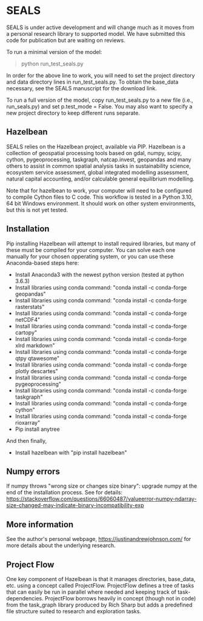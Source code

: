 # SEALS

SEALS is under active development and will change much as it moves from a personal research library to supported model. We have submitted this code for publication but are waiting on reviews. 

To run a minimal version of the model:
> python run_test_seals.py

In order for the above line to work, you will need to set the project directory and data directory lines in run_test_seals.py. To obtain the base_data necessary, see the SEALS manuscript for the download link. 

To run a full version of the model, copy run_test_seals.py to a new file (i.e., run_seals.py) and set p.test_mode = False. You may also want to specify a new project directory to keep different runs separate.

## Hazelbean
SEALS relies on the Hazelbean project, available via PIP. Hazelbean is a collection of geospatial processing tools based on gdal, numpy, scipy, cython, pygeoprocessing, taskgraph, natcap.invest, geopandas and many others to assist in common spatial analysis tasks in sustainability science, ecosystem service assessment, global integrated modelling assessment,  natural capital accounting, and/or calculable general equilibrium modelling.

 Note that for hazelbean to work, your computer will need to be configured to compile Cython files to C code. This workflow is tested in a Python  3.10, 64 bit Windows environment. It should work on other system environments, but this is not yet tested. 



## Installation

Pip installing Hazelbean will attempt to install required libraries, but many of these must be compiled for your computer. You can solve each one manually for your chosen opperating system, or you can use these Anaconda-based steps here:

- Install Anaconda3 with the newest python version (tested at python 3.6.3)
- Install libraries using conda command: "conda install -c conda-forge geopandas"
- Install libraries using conda command: "conda install -c conda-forge rasterstats"
- Install libraries using conda command: "conda install -c conda-forge netCDF4"
- Install libraries using conda command: "conda install -c conda-forge cartopy"
- Install libraries using conda command: "conda install -c conda-forge xlrd markdown"
- Install libraries using conda command: "conda install -c conda-forge qtpy qtawesome"
- Install libraries using conda command: "conda install -c conda-forge plotly descartes"
- Install libraries using conda command: "conda install -c conda-forge pygeoprocessing"
- Install libraries using conda command: "conda install -c conda-forge taskgraph"
- Install libraries using conda command: "conda install -c conda-forge cython"
- Install libraries using conda command: "conda install -c conda-forge rioxarray"
- Pip install anytree

And then finally,
- Install hazelbean with "pip install hazelbean"

## Numpy errors

If numpy throws "wrong size or changes size binary": upgrade numpy at the end of the installation process. See for details: https://stackoverflow.com/questions/66060487/valueerror-numpy-ndarray-size-changed-may-indicate-binary-incompatibility-exp


## More information
See the author's personal webpage, https://justinandrewjohnson.com/ for more details about the underlying research.

## Project Flow

One key component of Hazelbean is that it manages directories, base_data, etc. using a concept called ProjectFlow. ProjectFlow defines a tree of tasks that can easily be run in parallel where needed and keeping track of task-dependencies. ProjectFlow borrows heavily in concept (though not in code) from the task_graph library produced by Rich Sharp but adds a predefined file structure suited to research and exploration tasks. 
